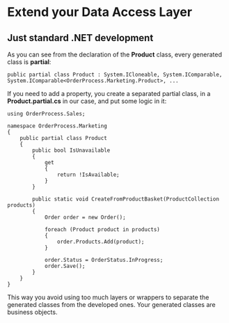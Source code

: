 # Extend your Data Access Layer

## Just standard .NET development

As you can see from the declaration of the **Product** class, every generated class is **partial**:

    public partial class Product : System.ICloneable, System.IComparable, System.IComparable<OrderProcess.Marketing.Product>, ...

If you need to add a property, you create a separated partial class, in a **Product.partial.cs** in our case, and put some logic in it:

    using OrderProcess.Sales;
    
    namespace OrderProcess.Marketing
    {
        public partial class Product
        {
            public bool IsUnavailable
            {
                get
                {
                    return !IsAvailable;
                }
            }
    
            public static void CreateFromProductBasket(ProductCollection products)
            {
                Order order = new Order();
    
                foreach (Product product in products)
                {
                    order.Products.Add(product);
                }
    
                order.Status = OrderStatus.InProgress;
                order.Save();
            }
        }
    }

This way you avoid using too much layers or wrappers to separate the generated classes from the developed ones. Your generated classes are business objects.